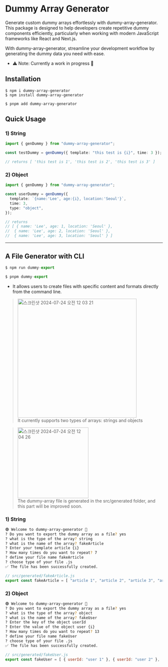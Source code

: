 
# Dummy Array Generator
Generate custom dummy arrays effortlessly with dummy-array-generator. This package is designed to help developers create repetitive dummy components efficiently, particularly when working with modern JavaScript frameworks like React and Next.js.

With dummy-array-generator, streamline your development workflow by generating the dummy data you need with ease.
- ⚠️ Note: Currently a work in progress 🌱

## Installation
```
$ npm i dummy-array-generator
$ npm install dummy-array-generator

$ pnpm add dummy-array-generator
```

## Quick Usage

### 1) String

```ts
import { genDummy } from "dummy-array-generator";

const testDummy = genDummy({ template: "this test is {i}", time: 3 });

// returns [ 'this test is 1', 'this test is 2', 'this test is 3' ]
```


### 2) Object

```ts
import { genDummy } from "dummy-array-generator";

const userDummy = genDummy({
  template: `{name:'Lee', age:{i}, location:'Seoul'}`,
  time: 3,
  type: "object",
});

// returns
// [ { name: 'Lee', age: 1, location: 'Seoul' },
//  { name: 'Lee', age: 2, location: 'Seoul' },
//  { name: 'Lee', age: 3, location: 'Seoul' } ]
```
<hr/>

## A File Generator with CLI

```ts
$ npm run dummy-export

$ pnpm dummy-export
```
- It allows users to create files with specific content and formats directly from the command line.

> <img width="380" alt="스크린샷 2024-07-24 오전 12 03 21" src="https://github.com/user-attachments/assets/e97c1f4d-506c-4b52-a892-ff37085254f2"> <br/>
> It currently supports two types of arrays: strings and objects 

> <img width="226" alt="스크린샷 2024-07-24 오전 12 04 26" src="https://github.com/user-attachments/assets/5eee1cd8-fac0-4126-a0f2-9f231e0472c8"> <br/>
> The dummy-array file is generated in the src/generated folder, and this part will be improved soon.
### 1) String
```sh
🟢 Welcome to dummy-array-generator 🌱
? Do you want to export the dummy array as a file? yes
? what is the type of the array? string
? what is the name of the array? fakeArticle
? Enter your template article {i}
? How many times do you want to repeat? 7
? define your file name fakeArticle
? choose type of your file .js
✅ The file has been successfully created.
```
```js
// src/generated/fakeArticle.js
export const fakeArticle = [ "article 1", "article 2", "article 3", "article 4", "article 5", "article 6", "article 7"];
```





### 2) Object

```sh
🟢 Welcome to dummy-array-generator 🌱
? Do you want to export the dummy array as a file? yes
? what is the type of the array? object
? what is the name of the array? fakeUser
? Enter the key of the object userId
? Enter the value of the object user {i}
? How many times do you want to repeat? 13
? define your file name fakeUser
? choose type of your file .js
✅ The file has been successfully created.
```

```js
// src/generated/fakeUser.js
export const fakeUser = [ { userId: "user 1" }, { userId: "user 2" }, ... { userId: "user 13" } ];
```

